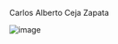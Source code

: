 Carlos Alberto Ceja Zapata

![image](https://user-images.githubusercontent.com/73798412/200506206-85590b04-e72d-4eae-9161-5a933e7d089e.png)
